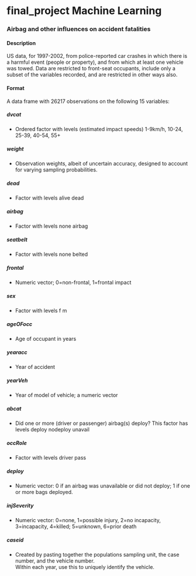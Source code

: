 # final_project Machine Learning

### Airbag and other influences on accident fatalities
#### Description
US data, for 1997-2002, from police-reported car crashes in which there is a harmful event (people or property), and from which at least one vehicle was towed. Data are restricted to front-seat occupants, include only a subset of the variables recorded, and are restricted in other ways also.
#### Format
A data frame with 26217 observations on the following 15 variables:
##### dvcat
* Ordered factor with levels (estimated impact speeds) 1-9km/h, 10-24, 25-39, 40-54, 55+
##### weight
* Observation weights, albeit of uncertain accuracy, designed to account for varying sampling probabilities.
##### dead
* Factor with levels alive dead
##### airbag
* Factor with levels none airbag
##### seatbelt
* Factor with levels none belted
##### frontal
* Numeric vector; 0=non-frontal, 1=frontal impact
##### sex
* Factor with levels f m
##### ageOFocc
* Age of occupant in years
##### yearacc
* Year of accident
##### yearVeh
* Year of model of vehicle; a numeric vector
##### abcat
* Did one or more (driver or passenger) airbag(s) deploy? This factor has levels deploy nodeploy unavail
##### occRole
* Factor with levels driver pass
##### deploy
* Numeric vector: 0 if an airbag was unavailable or did not deploy; 1 if one or more bags deployed.
##### injSeverity
* Numeric vector: 0=none, 1=possible injury, 2=no incapacity, 3=incapacity, 4=killed; 5=unknown, 6=prior death
##### caseid
* Created by pasting together the populations sampling unit, the case number, and the vehicle number.<br> Within each year, use this to uniquely identify the vehicle.

